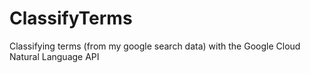 # ClassifyTerms
Classifying terms (from my google search data) with the Google Cloud Natural Language API
